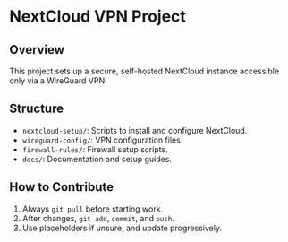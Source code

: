 # NextCloud VPN Project

## Overview
This project sets up a secure, self-hosted NextCloud instance accessible only via a WireGuard VPN.

## Structure
- `nextcloud-setup/`: Scripts to install and configure NextCloud.
- `wireguard-config/`: VPN configuration files.
- `firewall-rules/`: Firewall setup scripts.
- `docs/`: Documentation and setup guides.

## How to Contribute
1. Always `git pull` before starting work.
2. After changes, `git add`, `commit`, and `push`.
3. Use placeholders if unsure, and update progressively.

